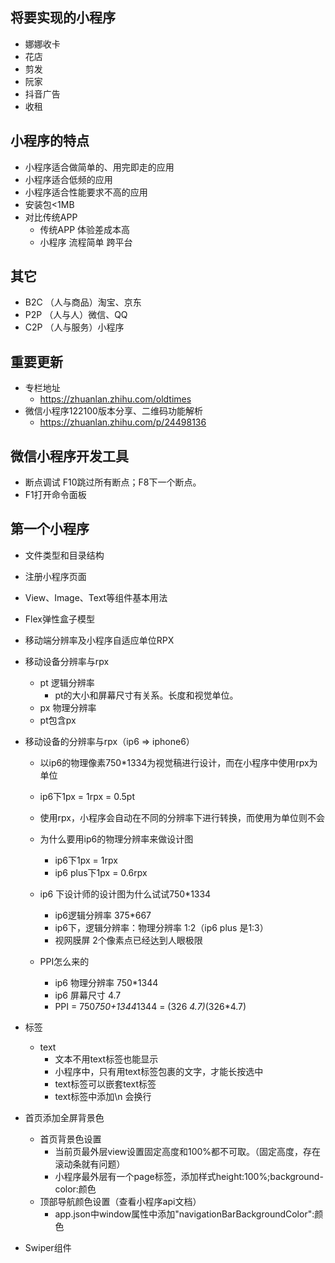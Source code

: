 ## 将要实现的小程序
+ 娜娜收卡
+ 花店
+ 剪发
+ 阮家
+ 抖音广告
+ 收租

## 小程序的特点
+ 小程序适合做简单的、用完即走的应用
+ 小程序适合低频的应用
+ 小程序适合性能要求不高的应用
+ 安装包<1MB
+ 对比传统APP
    - 传统APP 体验差成本高
    - 小程序 流程简单 跨平台

## 其它
+ B2C （人与商品）淘宝、京东
+ P2P （人与人）微信、QQ
+ C2P （人与服务）小程序

## 重要更新
+ 专栏地址   
    - https://zhuanlan.zhihu.com/oldtimes
+ 微信小程序122100版本分享、二维码功能解析 
    - https://zhuanlan.zhihu.com/p/24498136

## 微信小程序开发工具
+ 断点调试 F10跳过所有断点；F8下一个断点。
+ F1打开命令面板

## 第一个小程序
+ 文件类型和目录结构
+ 注册小程序页面
+ View、Image、Text等组件基本用法
+ Flex弹性盒子模型
+ 移动端分辨率及小程序自适应单位RPX

+ 移动设备分辨率与rpx
    - pt 逻辑分辨率
        * pt的大小和屏幕尺寸有关系。长度和视觉单位。
    - px 物理分辨率   
    - pt包含px 
+ 移动设备的分辨率与rpx（ip6 => iphone6）
    - 以ip6的物理像素750*1334为视觉稿进行设计，而在小程序中使用rpx为单位
    - ip6下1px = 1rpx = 0.5pt
    - 使用rpx，小程序会自动在不同的分辨率下进行转换，而使用为单位则不会
    - 为什么要用ip6的物理分辨率来做设计图
        * ip6下1px = 1rpx
        * ip6 plus下1px = 0.6rpx
    - ip6 下设计师的设计图为什么试试750*1334
        * ip6逻辑分辨率 375*667
        * ip6下，逻辑分辨率：物理分辨率  1:2（ip6 plus 是1:3）
        * 视网膜屏 2个像素点已经达到人眼极限
        
    - PPI怎么来的
        * ip6 物理分辨率 750*1344
        * ip6 屏幕尺寸 4.7
        * PPI = 750*750+1344*1344 = (326 *4.7)*(326*4.7)
   
+ 标签
    - text
        * 文本不用text标签也能显示
        * 小程序中，只有用text标签包裹的文字，才能长按选中
        * text标签可以嵌套text标签
        * text标签中添加\n 会换行

+ 首页添加全屏背景色
    - 首页背景色设置
        * 当前页最外层view设置固定高度和100%都不可取。（固定高度，存在滚动条就有问题）
        * 小程序最外层有一个page标签，添加样式height:100%;background-color:颜色
    - 顶部导航颜色设置（查看小程序api文档）
        * app.json中window属性中添加"navigationBarBackgroundColor":颜色

+ Swiper组件
























